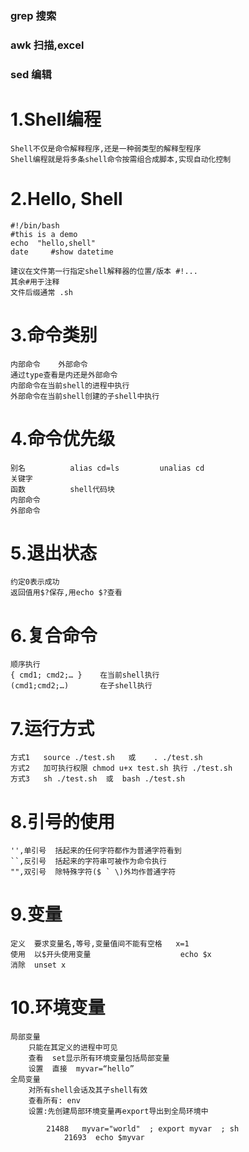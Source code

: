 ### grep 	搜索
### awk 	扫描,excel
### sed		编辑

# 1.Shell编程
	Shell不仅是命令解释程序,还是一种弱类型的解释型程序
	Shell编程就是将多条shell命令按需组合成脚本,实现自动化控制
	
# 2.Hello, Shell

    #!/bin/bash
    #this is a demo 
    echo  "hello,shell"
    date     #show datetime

	建议在文件第一行指定shell解释器的位置/版本 #!...
	其余#用于注释
	文件后缀通常 .sh

# 3.命令类别
	内部命令	外部命令	
	通过type查看是内还是外部命令
	内部命令在当前shell的进程中执行
	外部命令在当前shell创建的子shell中执行

# 4.命令优先级
	别名			alias cd=ls         unalias cd
	关键字		
	函数			shell代码块
	内部命令
	外部命令 
	
# 5.退出状态
	约定0表示成功
	返回值用$?保存,用echo $?查看

# 6.复合命令
	顺序执行
	{ cmd1; cmd2;… }    在当前shell执行 
    (cmd1;cmd2;…)     	在子shell执行
	
# 7.运行方式
	方式1   source ./test.sh   或    . ./test.sh
	方式2   加可执行权限 chmod u+x test.sh 执行 ./test.sh
	方式3   sh ./test.sh  或  bash ./test.sh

# 8.引号的使用
	'',单引号	括起来的任何字符都作为普通字符看到
	``,反引号	括起来的字符串可被作为命令执行
	"",双引号	除特殊字符($ ` \)外均作普通字符  

# 9.变量
	定义	要求变量名,等号,变量值间不能有空格   x=1
	使用	以$开头使用变量					echo $x
	消除	unset x
	
# 10.环境变量
	局部变量
		只能在其定义的进程中可见
		查看  set显示所有环境变量包括局部变量
		设置  直接  myvar=“hello”
	全局变量
		对所有shell会话及其子shell有效
		查看所有: env 
		设置:先创建局部环境变量再export导出到全局环境中
		
			21488	myvar="world"  ; export myvar  ; sh
				21693  echo $myvar



	
	